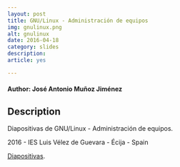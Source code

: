 ```yaml
---
layout: post
title: GNU/Linux - Administración de equipos
img: gnulinux.png
alt: gnulinux
date: 2016-04-18
category: slides
description: 
article: yes

---
```


#### Author: José Antonio Muñoz Jiménez


## Description

Diapositivas de GNU/Linux - Administración de equipos.

2016 - IES Luis Vélez de Guevara - Écija - Spain

[Diapositivas](http://jamj2000.github.io/gnulinux/1/diapositivas). 
    

